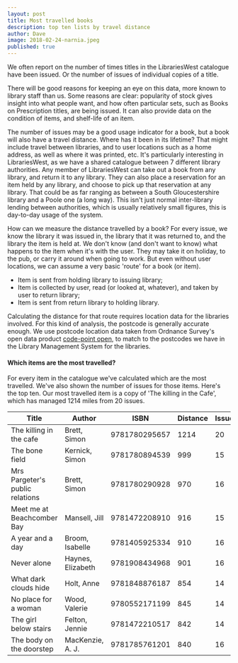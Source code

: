 ```yaml
---
layout: post
title: Most travelled books
description: top ten lists by travel distance
author: Dave
image: 2018-02-24-narnia.jpeg
published: true
---
```


We often report on the number of times titles in the LibrariesWest catalogue have been issued. Or the number of issues of individual copies of a title.

There will be good reasons for keeping an eye on this data, more known to library staff than us. Some reasons are clear: popularity of stock gives insight into what people want, and how often particular sets, such as Books on Prescription titles, are being issued. It can also provide data on the condition of items, and shelf-life of an item.

The number of issues may be a good usage indicator for a book, but a book will also have a travel distance. Where has it been in its lifetime? That might include travel between libraries, and to user locations such as a home address, as well as where it was printed, etc. It's particularly interesting in LibrariesWest, as we have a shared catalogue between 7 different library authorities. Any member of LibrariesWest can take out a book from any library, and return it to any library. They can also place a reservation for an item held by any library, and choose to pick up that reservation at any library. That could be as far ranging as between a South Gloucestershire library and a Poole one (a long way). This isn't just normal inter-library lending between authorities, which is usually relatively small figures, this is day-to-day usage of the system.

How can we measure the distance travelled by a book? For every issue, we know the library it was issued in, the library that it was returned to, and the library the item is held at. We don't know (and don't want to know) what happens to the item when it's with the user. They may take it on holiday, to the pub, or carry it around when going to work. But even without user locations, we can assume a very basic 'route' for a book (or item).

- Item is sent from holding library to issuing library;
- Item is collected by user, read (or looked at, whatever), and taken by user to return library;
- Item is sent from return library to holding library.

Calculating the distance for that route requires location data for the libraries involved. For this kind of analysis, the postcode is generally accurate enough. We use postcode location data taken from Ordnance Survey's open data product [code-point open](https://www.ordnancesurvey.co.uk/business-and-government/products/code-point-open.html), to match to the postcodes we have in the Library Management System for the libraries.

#### Which items are the most travelled?

For every item in the catalogue we've calculated which are the most travelled. We've also shown the number of issues for those items. Here's the top ten. Our most travelled item is a copy of 'The killing in the Cafe', which has managed 1214 miles from 20 issues.

| Title | Author | ISBN | Distance | Issues |
| ----- | ------ | ---- | -------- | ------ |
| The killing in the cafe | Brett, Simon | 9781780295657 | 1214 | 20 |
| The bone field | Kernick, Simon | 9781780894539 | 999 | 15 |
| Mrs Pargeter's public relations | Brett, Simon | 9781780290928 | 970 | 16 |
| Meet me at Beachcomber Bay | Mansell, Jill | 9781472208910 | 916 | 15 |
| A year and a day | Broom, Isabelle | 9781405925334 | 910 | 16 |
| Never alone | Haynes, Elizabeth | 9781908434968 | 901 | 16 |
| What dark clouds hide | Holt, Anne | 9781848876187 | 854 | 14 |
| No place for a woman | Wood, Valerie | 9780552171199 | 845 | 14 |
| The girl below stairs | Felton, Jennie | 9781472210517 | 842 | 14 |
| The body on the doorstep | MacKenzie, A. J. | 9781785761201 | 840 | 16 |
